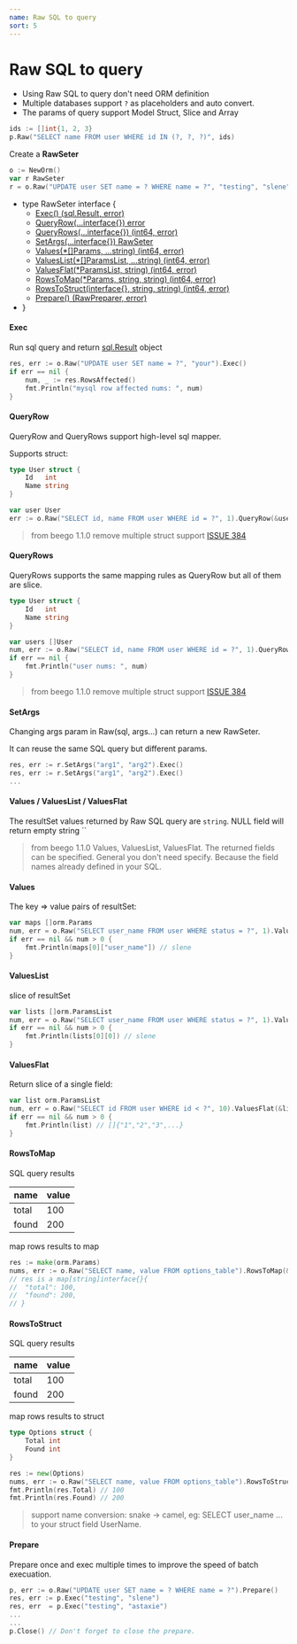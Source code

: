 ```yaml
---
name: Raw SQL to query
sort: 5
---
```


# Raw SQL to query

* Using Raw SQL to query don't need ORM definition
* Multiple databases support `?` as placeholders and auto convert.
* The params of query support Model Struct, Slice and Array

```go
ids := []int{1, 2, 3}
p.Raw("SELECT name FROM user WHERE id IN (?, ?, ?)", ids)
```

Create a **RawSeter**

```go
o := NewOrm()
var r RawSeter
r = o.Raw("UPDATE user SET name = ? WHERE name = ?", "testing", "slene")
```

* type RawSeter interface {
	* [Exec() (sql.Result, error)](#exec)
	* [QueryRow(...interface{}) error](#queryrow)
	* [QueryRows(...interface{}) (int64, error)](#queryrows)
	* [SetArgs(...interface{}) RawSeter](#setargs)
	* [Values(*[]Params, ...string) (int64, error)](#values)
	* [ValuesList(*[]ParamsList, ...string) (int64, error)](#valueslist)
	* [ValuesFlat(*ParamsList, string) (int64, error)](#valuesflat)
	* [RowsToMap(*Params, string, string) (int64, error)](#rowstomap)
	* [RowsToStruct(interface{}, string, string) (int64, error)](#rowstostruct)
	* [Prepare() (RawPreparer, error)](#prepare)
* }

#### Exec

Run sql query and return [sql.Result](http://gowalker.org/database/sql#Result) object

```go
res, err := o.Raw("UPDATE user SET name = ?", "your").Exec()
if err == nil {
	num, _ := res.RowsAffected()
	fmt.Println("mysql row affected nums: ", num)
}
```

#### QueryRow

QueryRow and QueryRows support high-level sql mapper.

Supports struct:

```go
type User struct {
	Id   int
	Name string
}

var user User
err := o.Raw("SELECT id, name FROM user WHERE id = ?", 1).QueryRow(&user)
```

> from beego 1.1.0 remove multiple struct support [ISSUE 384](https://github.com/astaxie/beego/issues/384)

#### QueryRows

QueryRows supports the same mapping rules as QueryRow but all of them are slice.

```go
type User struct {
	Id   int
	Name string
}

var users []User
num, err := o.Raw("SELECT id, name FROM user WHERE id = ?", 1).QueryRows(&users)
if err == nil {
	fmt.Println("user nums: ", num)
}
```

> from beego 1.1.0 remove multiple struct support [ISSUE 384](https://github.com/astaxie/beego/issues/384)

#### SetArgs

Changing args param in Raw(sql, args...) can return a new RawSeter.

It can reuse the same SQL query but different params.

```go
res, err := r.SetArgs("arg1", "arg2").Exec()
res, err := r.SetArgs("arg1", "arg2").Exec()
...
```
#### Values / ValuesList / ValuesFlat

The resultSet values returned by Raw SQL query are `string`. NULL field will return empty string ``

> from beego 1.1.0 
> Values, ValuesList, ValuesFlat. The returned fields can be specified.
> General you don't need specify. Because the field names already defined in your SQL.

#### Values

The key => value pairs of resultSet:

```go
var maps []orm.Params
num, err = o.Raw("SELECT user_name FROM user WHERE status = ?", 1).Values(&maps)
if err == nil && num > 0 {
	fmt.Println(maps[0]["user_name"]) // slene
}
```

#### ValuesList

slice of resultSet

```go
var lists []orm.ParamsList
num, err = o.Raw("SELECT user_name FROM user WHERE status = ?", 1).ValuesList(&lists)
if err == nil && num > 0 {
	fmt.Println(lists[0][0]) // slene
}
```

#### ValuesFlat

Return slice of a single field:

```go
var list orm.ParamsList
num, err = o.Raw("SELECT id FROM user WHERE id < ?", 10).ValuesFlat(&list)
if err == nil && num > 0 {
	fmt.Println(list) // []{"1","2","3",...}
}
```

#### RowsToMap

SQL query results

| name | value |
| --- | --- |
| total | 100 |
| found | 200 |

map rows results to map

```go
res := make(orm.Params)
nums, err := o.Raw("SELECT name, value FROM options_table").RowsToMap(&res, "name", "value")
// res is a map[string]interface{}{
//	"total": 100,
//	"found": 200,
// }
```

#### RowsToStruct

SQL query results

| name | value |
| --- | --- |
| total | 100 |
| found | 200 |

map rows results to struct

```go
type Options struct {
	Total int
	Found int
}

res := new(Options)
nums, err := o.Raw("SELECT name, value FROM options_table").RowsToStruct(res, "name", "value")
fmt.Println(res.Total) // 100
fmt.Println(res.Found) // 200
```

> support name conversion: snake -> camel, eg: SELECT user_name ... to your struct field UserName.

#### Prepare

Prepare once and exec multiple times to improve the speed of batch execuation.

```go
p, err := o.Raw("UPDATE user SET name = ? WHERE name = ?").Prepare()
res, err := p.Exec("testing", "slene")
res, err  = p.Exec("testing", "astaxie")
...
...
p.Close() // Don't forget to close the prepare.
```
